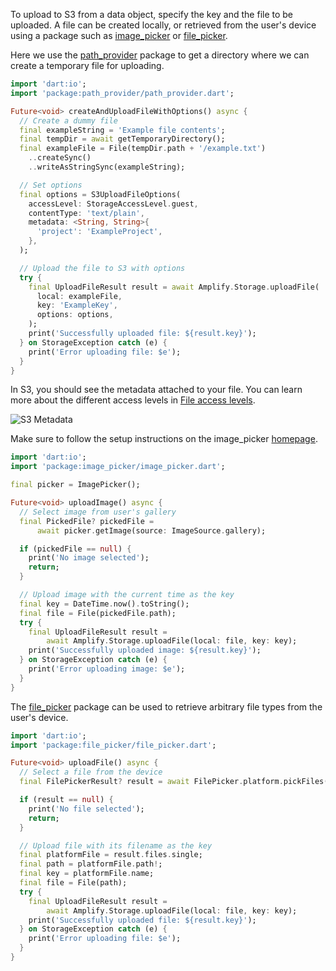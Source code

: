 To upload to S3 from a data object, specify the key and the file to be uploaded. A file can be created locally, or retrieved from the user's device using a package such as [image_picker](https://pub.dev/packages/image_picker) or [file_picker](https://pub.dev/packages/file_picker).

<inline-fragment platform="flutter" src="~/lib/storage/fragments/flutter/upload/no-upload-data.md"></inline-fragment>

<amplify-block-switcher>

<amplify-block name="Create File">

<inline-fragment platform="flutter" src="~/lib/storage/fragments/flutter/upload/upload-create-file.md"></inline-fragment>

</amplify-block>

<amplify-block name="With Options">

Here we use the [path_provider](https://pub.dev/packages/path_provider) package to get a directory where we can create a temporary file for uploading.

```dart
import 'dart:io';
import 'package:path_provider/path_provider.dart';

Future<void> createAndUploadFileWithOptions() async {
  // Create a dummy file
  final exampleString = 'Example file contents';
  final tempDir = await getTemporaryDirectory();
  final exampleFile = File(tempDir.path + '/example.txt')
    ..createSync()
    ..writeAsStringSync(exampleString);

  // Set options
  final options = S3UploadFileOptions(
    accessLevel: StorageAccessLevel.guest,
    contentType: 'text/plain',
    metadata: <String, String>{
      'project': 'ExampleProject',
    },
  );

  // Upload the file to S3 with options
  try {
    final UploadFileResult result = await Amplify.Storage.uploadFile(
      local: exampleFile,
      key: 'ExampleKey',
      options: options,
    );
    print('Successfully uploaded file: ${result.key}');
  } on StorageException catch (e) {
    print('Error uploading file: $e');
  }
}
```

In S3, you should see the metadata attached to your file. You can learn more about the different access levels in [File access levels](~/lib/storage/configureaccess.md).

![S3 Metadata](~/images/s3_metadata.png)

</amplify-block>

<amplify-block name="Upload Image (image_picker)">

Make sure to follow the setup instructions on the image_picker [homepage](https://pub.dev/packages/image_picker).

```dart
import 'dart:io';
import 'package:image_picker/image_picker.dart';

final picker = ImagePicker();

Future<void> uploadImage() async {
  // Select image from user's gallery
  final PickedFile? pickedFile =
      await picker.getImage(source: ImageSource.gallery);

  if (pickedFile == null) {
    print('No image selected');
    return;
  }

  // Upload image with the current time as the key
  final key = DateTime.now().toString();
  final file = File(pickedFile.path);
  try {
    final UploadFileResult result =
        await Amplify.Storage.uploadFile(local: file, key: key);
    print('Successfully uploaded image: ${result.key}');
  } on StorageException catch (e) {
    print('Error uploading image: $e');
  }
}
```

</amplify-block>

<amplify-block name="Upload File (file_picker)">

The [file_picker](https://pub.dev/packages/file_picker) package can be used to retrieve arbitrary file types from the user's device.

```dart
import 'dart:io';
import 'package:file_picker/file_picker.dart';

Future<void> uploadFile() async {
  // Select a file from the device
  final FilePickerResult? result = await FilePicker.platform.pickFiles();

  if (result == null) {
    print('No file selected');
    return;
  }

  // Upload file with its filename as the key
  final platformFile = result.files.single;
  final path = platformFile.path!;
  final key = platformFile.name;
  final file = File(path);
  try {
    final UploadFileResult result =
        await Amplify.Storage.uploadFile(local: file, key: key);
    print('Successfully uploaded file: ${result.key}');
  } on StorageException catch (e) {
    print('Error uploading file: $e');
  }
}
```

</amplify-block>

</amplify-block-switcher>
